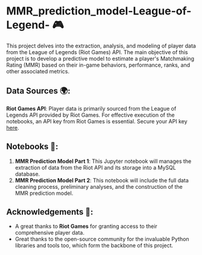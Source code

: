 # MMR_prediction_model-League-of-Legend- 🎮

This project delves into the extraction, analysis, and modeling of player data from the League of Legends (Riot Games) API. The main objective of this project is to develop a predictive model to estimate a player's Matchmaking Rating (MMR) based on their in-game behaviors, performance, ranks, and other associated metrics.

## Data Sources 🌍:
**Riot Games API**: Player data is primarily sourced from the League of Legends API provided by Riot Games. For effective execution of the notebooks, an API key from Riot Games is essential. Secure your API key [here](https://developer.riotgames.com/).

## Notebooks 📓:
1. **MMR Prediction Model Part 1**: This Jupyter notebook will manages the extraction of data from the Riot API and its storage into a MySQL database.
2. **MMR Prediction Model Part 2**: This notebook will include the full data cleaning process, preliminary analyses, and the construction of the MMR prediction model.


## Acknowledgements 🙏:
- A great thanks to **Riot Games** for granting access to their comprehensive player data.
- Great thanks to the open-source community for the invaluable Python libraries and tools too, which form the backbone of this project.


